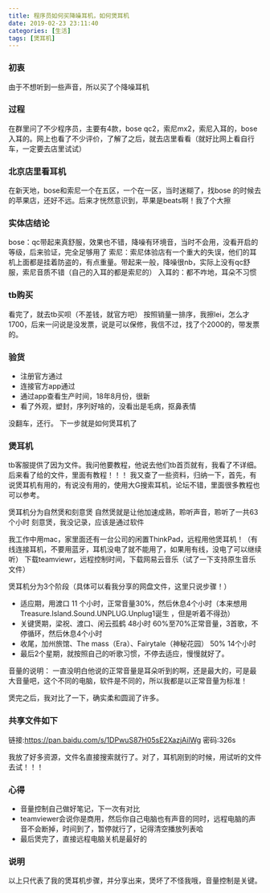 ```yaml
---
title: 程序员如何买降噪耳机，如何煲耳机
date: 2019-02-23 23:11:40
categories: [生活]
tags: [煲耳机]
---
```


### 初衷
由于不想听到一些声音，所以买了个降噪耳机

### 过程
在群里问了不少程序员，主要有4款，bose qc2，索尼mx2，索尼入耳的，bose入耳的。网上也看了不少评价，了解了之后，就去店里<!--more-->看看（就好比网上看自行车，一定要去店里试试）

### 北京店里看耳机
在新天地，bose和索尼一个在五区，一个在一区，当时迷糊了，找bose 的时候去的苹果店，还好不远。后来才恍然意识到，苹果是beats啊！我了个大擦

### 实体店结论
bose：qc带起来真舒服，效果也不错，降噪有环境音，当时不会用，没看开启的等级，后来验证，完全足够用了
索尼：索尼体验店有一个重大的失误，他们的耳机上面都是挂着防盗的，有点重量。带起来一般，降噪很nb，实际上没有qc舒服，索尼音质不错（自己的入耳的都是索尼的）
入耳的：都不咋地，耳朵不习惯

### tb购买
看完了，就去tb买呗（不差钱，就官方吧）
按照销量一排序，我擦lei，怎么才1700，后来一问说是没发票，说是可以保修，我信不过，找了个2000的，带发票的。

### 验货
* 注册官方通过
* 连接官方app通过
* 通过app查看生产时间，18年8月份，很新
* 看了外观，塑封，序列好啥的，没看出是毛病，抠鼻表情

没翻车，还行。
下一步就是如何煲耳机了

### 煲耳机
tb客服提供了因为文件。我问他要教程，他说去他们tb首页就有，我看了不详细。后来看了给的文件，里面有教程！！！
我又查了一些资料，归纳一下，首先，有说煲耳机有用的，有说没有用的，使用大G搜索耳机，论坛不错，里面很多教程也可以参考。

煲耳机分为自然煲和刻意煲
自然煲就是让他加速成熟，聆听声音，聆听了一共63个小时
刻意煲，我没记录，应该是通过软件

我工作中用mac，家里面还有一台公司的闲置ThinkPad，远程用他煲耳机！（有线连接耳机，不要用蓝牙，耳机没电了就不能用了，如果用有线，没电了可以继续听）
下载teamviewr，远程控制时间，下载网易云音乐（试了一下支持原生音乐文件）

煲耳机分为3个阶段（具体可以看我分享的网盘文件，这里只说步骤！）
* 适应期，用渡口 11 个小时，正常音量30%，然后休息4个小时（本来想用 Treasure.Island.Sound.UNPLUG.Unplug1诞生 ，但是听着不得劲）
* 关键煲期，梁祝、渡口、闲云孤鹤 48小时 60%至70%正常音量，3首歌，不停循环，然后休息4个小时
* 收尾，加州旅馆、The mass（Era）、Fairytale（神秘花园） 50% 14个小时
* 最后2个星期，就按照自己的听歌习惯，不停去适应，慢慢就好了。

音量的说明：
一直没明白他说的正常音量是耳朵听到的啊，还是最大的，可是最大音量吧，这个不同的电脑，软件是不同的，所以我都是以正常音量为标准！

煲完之后，我对比了一下，确实柔和圆润了许多。

### 共享文件如下

链接:https://pan.baidu.com/s/1DPwuS87H05sE2XazjAilWg  密码:326s

我放了好多资源，文件名直接搜索就行了。对了，耳机刚到的时候，用试听的文件去试！！！

### 心得
* 音量控制自己做好笔记，下一次有对比
* teamviewer会说你是商用，然后你自己电脑也有声音的同时，远程电脑的声音不会断掉，时间到了，暂停就行了，记得清空播放列表哈
* 最后煲完了，直接远程电脑关机是最好的


### 说明
以上只代表了我的煲耳机步骤，并分享出来，煲坏了不怪我哦，音量控制是关键。